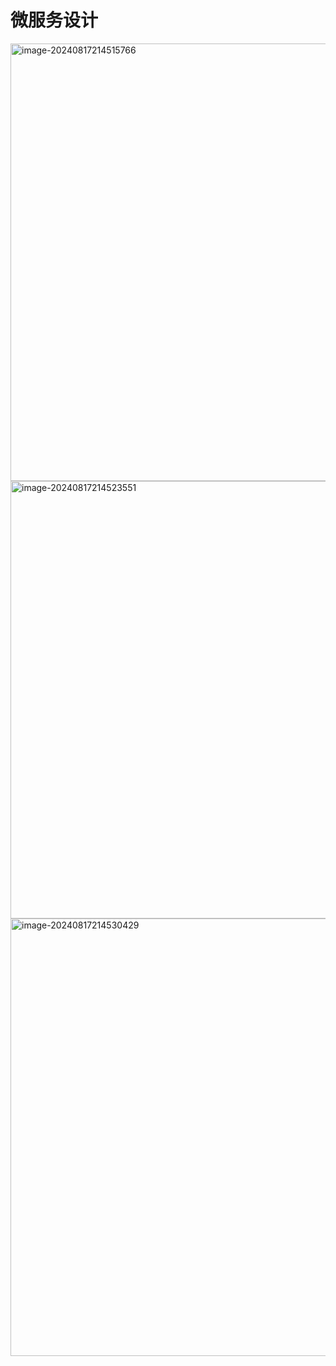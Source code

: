 # 微服务设计

<img src="https://ipman-1304583208.cos.ap-nanjing.myqcloud.com/rpcman/2024-08-17-134535.png" alt="image-20240817214515766" style="width:700px;" />



<img src="https://ipman-1304583208.cos.ap-nanjing.myqcloud.com/rpcman/2024-08-17-134538.png" alt="image-20240817214523551" style="width:700px;" />



<img src="https://ipman-1304583208.cos.ap-nanjing.myqcloud.com/rpcman/2024-08-17-134541.png" alt="image-20240817214530429" style="width:700px;" />

